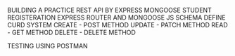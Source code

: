 BUILDING A PRACTICE REST API BY EXPRESS MONGOOSE
STUDENT REGISTERATION
EXPRESS ROUTER AND MONGOOSE JS SCHEMA DEFINE
CURD SYSTEM
CREATE - POST METHOD
UPDATE - PATCH METHOD
READ - GET METHOD
DELETE - DELETE METHOD

TESTING USING POSTMAN
